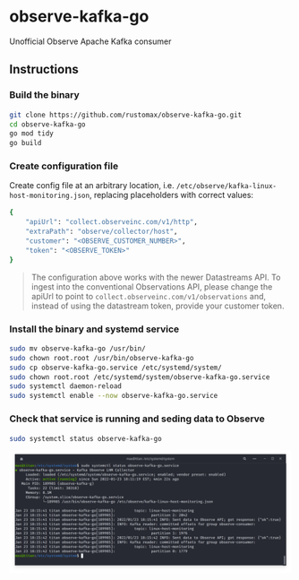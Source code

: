 # observe-kafka-go

Unofficial Observe Apache Kafka consumer


## Instructions

### Build the binary

```sh
git clone https://github.com/rustomax/observe-kafka-go.git
cd observe-kafka-go
go mod tidy
go build
```

### Create configuration file

Create config file at an arbitrary location, i.e. `/etc/observe/kafka-linux-host-monitoring.json`, replacing placeholders with correct values:

```sh
{
    "apiUrl": "collect.observeinc.com/v1/http",
    "extraPath": "observe/collector/host",
    "customer": "<OBSERVE_CUSTOMER_NUMBER>",
    "token": "<OBSERVE_TOKEN>"
}
```

> The configuration above works with the newer Datastreams API. To ingest into the conventional Observations API, please change the apiUrl to point to `collect.observeinc.com/v1/observations` and, instead of using the datastream token, provide your customer token.

### Install the binary and systemd service

```sh
sudo mv observe-kafka-go /usr/bin/
sudo chown root.root /usr/bin/observe-kafka-go
sudo cp observe-kafka-go.service /etc/systemd/system/
sudo chown root.root /etc/systemd/system/observe-kafka-go.service
sudo systemctl daemon-reload
sudo systemctl enable --now observe-kafka-go.service
```

### Check that service is running and seding data to Observe

```sh
sudo systemctl status observe-kafka-go
```

![Screenshot](./screenshot.png)